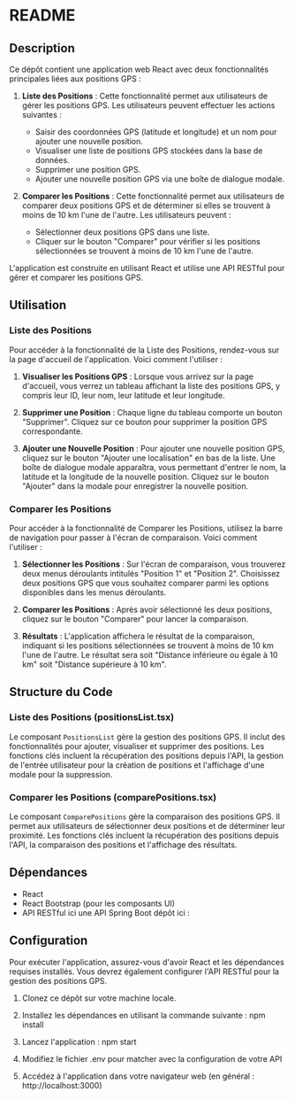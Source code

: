 # README

## Description

Ce dépôt contient une application web React avec deux fonctionnalités principales liées aux positions GPS :

1. **Liste des Positions** : Cette fonctionnalité permet aux utilisateurs de gérer les positions GPS. Les utilisateurs peuvent effectuer les actions suivantes :
    - Saisir des coordonnées GPS (latitude et longitude) et un nom pour ajouter une nouvelle position.
    - Visualiser une liste de positions GPS stockées dans la base de données.
    - Supprimer une position GPS.
    - Ajouter une nouvelle position GPS via une boîte de dialogue modale.

2. **Comparer les Positions** : Cette fonctionnalité permet aux utilisateurs de comparer deux positions GPS et de déterminer si elles se trouvent à moins de 10 km l'une de l'autre. Les utilisateurs peuvent :
    - Sélectionner deux positions GPS dans une liste.
    - Cliquer sur le bouton "Comparer" pour vérifier si les positions sélectionnées se trouvent à moins de 10 km l'une de l'autre.

L'application est construite en utilisant React et utilise une API RESTful pour gérer et comparer les positions GPS.

## Utilisation

### Liste des Positions

Pour accéder à la fonctionnalité de la Liste des Positions, rendez-vous sur la page d'accueil de l'application. Voici comment l'utiliser :

1. **Visualiser les Positions GPS** : Lorsque vous arrivez sur la page d'accueil, vous verrez un tableau affichant la liste des positions GPS, y compris leur ID, leur nom, leur latitude et leur longitude.

2. **Supprimer une Position** : Chaque ligne du tableau comporte un bouton "Supprimer". Cliquez sur ce bouton pour supprimer la position GPS correspondante.

3. **Ajouter une Nouvelle Position** : Pour ajouter une nouvelle position GPS, cliquez sur le bouton "Ajouter une localisation" en bas de la liste. Une boîte de dialogue modale apparaîtra, vous permettant d'entrer le nom, la latitude et la longitude de la nouvelle position. Cliquez sur le bouton "Ajouter" dans la modale pour enregistrer la nouvelle position.

### Comparer les Positions

Pour accéder à la fonctionnalité de Comparer les Positions, utilisez la barre de navigation pour passer à l'écran de comparaison. Voici comment l'utiliser :

1. **Sélectionner les Positions** : Sur l'écran de comparaison, vous trouverez deux menus déroulants intitulés "Position 1" et "Position 2". Choisissez deux positions GPS que vous souhaitez comparer parmi les options disponibles dans les menus déroulants.

2. **Comparer les Positions** : Après avoir sélectionné les deux positions, cliquez sur le bouton "Comparer" pour lancer la comparaison.

3. **Résultats** : L'application affichera le résultat de la comparaison, indiquant si les positions sélectionnées se trouvent à moins de 10 km l'une de l'autre. Le résultat sera soit "Distance inférieure ou égale à 10 km" soit "Distance supérieure à 10 km".

## Structure du Code

### Liste des Positions (positionsList.tsx)

Le composant `PositionsList` gère la gestion des positions GPS. Il inclut des fonctionnalités pour ajouter, visualiser et supprimer des positions. Les fonctions clés incluent la récupération des positions depuis l'API, la gestion de l'entrée utilisateur pour la création de positions et l'affichage d'une modale pour la suppression.

### Comparer les Positions (comparePositions.tsx)

Le composant `ComparePositions` gère la comparaison des positions GPS. Il permet aux utilisateurs de sélectionner deux positions et de déterminer leur proximité. Les fonctions clés incluent la récupération des positions depuis l'API, la comparaison des positions et l'affichage des résultats.

## Dépendances

- React
- React Bootstrap (pour les composants UI)
- API RESTful ici une API Spring Boot dépôt ici : 

## Configuration

Pour exécuter l'application, assurez-vous d'avoir React et les dépendances requises installés. Vous devrez également configurer l'API RESTful pour la gestion des positions GPS.

1. Clonez ce dépôt sur votre machine locale.

2. Installez les dépendances en utilisant la commande suivante :
   npm install
3. Lancez l'application : npm start
4. Modifiez le fichier .env pour matcher avec la configuration de votre API
5. Accédez à l'application dans votre navigateur web (en général : http://localhost:3000)
